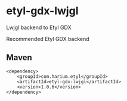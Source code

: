 # etyl-gdx-lwjgl
Lwjgl backend to Etyl GDX

Recommended Etyl GDX backend

## Maven
```
<dependency>
    <groupId>com.harium.etyl</groupId>
    <artifactId>etyl-gdx-lwjgl</artifactId>
    <version>1.0.6</version>
</dependency>
```
